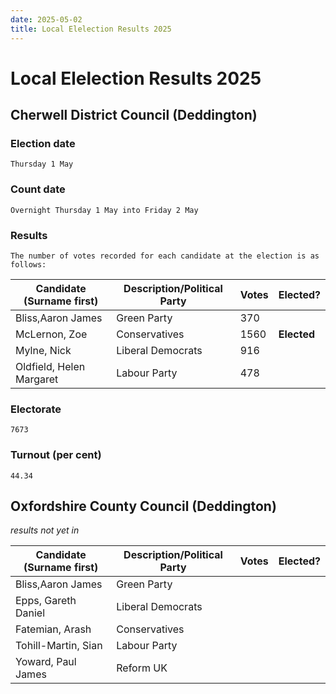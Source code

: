 ```yaml
---
date: 2025-05-02
title: Local Elelection Results 2025
---
```


# Local Elelection Results 2025

## Cherwell District Council (Deddington)

### Election date
    Thursday 1 May 
### Count date
    Overnight Thursday 1 May into Friday 2 May 
### Results

    The number of votes recorded for each candidate at the election is as follows:

|    Candidate (Surname first) |	Description/Political Party |	Votes |	Elected? |
| -------                      | ----------                         | -----| ----- |
|    Bliss,Aaron James         | Green Party                   |  370 | |	 
|    McLernon, Zoe 	       | Conservatives 	               | 1560 |	**Elected** |
|    Mylne, Nick 	       | Liberal Democrats 	       |  916 | |	 
|    Oldfield, Helen Margaret  | Labour Party                  |  478 | |
	
### Electorate
    7673 

### Turnout (per cent)
    44.34

## Oxfordshire County Council (Deddington)

_results not yet in_


|    Candidate (Surname first) |	Description/Political Party |	Votes |	Elected? |
| -------                      | ----------                         | -----| ----- |
|    Bliss,Aaron James         | Green Party                   |  | |	 
|    Epps, Gareth Daniel       | Liberal Democrats 	       |  | |	 
|    Fatemian, Arash 	       | Conservatives 	               |  | |
|    Tohill-Martin, Sian       | Labour Party                  |  | |
|    Yoward, Paul James        | Reform UK                     |  | |

